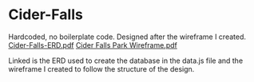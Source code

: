 # Cider-Falls
Hardcoded, no boilerplate code. Designed after the wireframe I created. 
[Cider-Falls-ERD.pdf](https://github.com/tiffani-burk/Cider-Falls/files/9002539/Cider-Falls-ERD.pdf)
[Cider Falls Park Wireframe.pdf](https://github.com/tiffani-burk/Cider-Falls/files/9002540/Cider.Falls.Park.Wireframe.pdf)

Linked is the ERD used to create the database in the data.js file and the wireframe I created to follow the structure of the design. 
